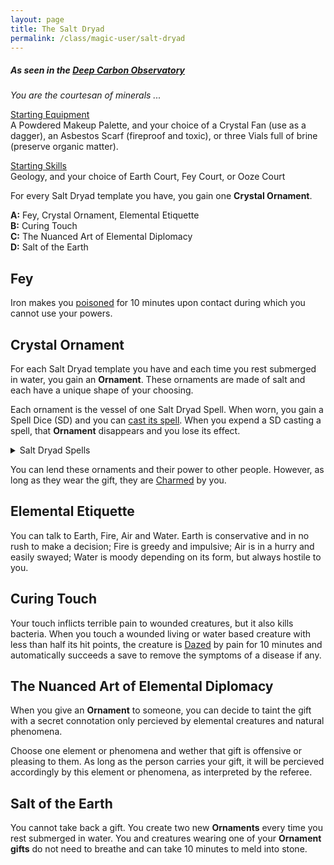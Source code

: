 ```yaml
---
layout: page
title: The Salt Dryad
permalink: /class/magic-user/salt-dryad
---
```


##### As seen in the [Deep Carbon Observatory](https://www.drivethrurpg.com/en/product/312481/deep-carbon-observatory-remastered)

_You are the courtesan of minerals ..._

<ins>Starting Equipment</ins><br>
A Powdered Makeup Palette, and your choice of a Crystal Fan (use as a dagger), an Asbestos Scarf (fireproof and toxic), or three Vials full of brine (preserve organic matter).

<ins>Starting Skills</ins><br>
Geology, and your choice of Earth Court, Fey Court, or Ooze Court

For every Salt Dryad template you have, you gain one **Crystal Ornament**.

**A:** Fey, Crystal Ornament, Elemental Etiquette <br>
**B:** Curing Touch <br>
**C:** The Nuanced Art of Elemental Diplomacy <br>
**D:** Salt of the Earth<br>

## Fey
Iron makes you [poisoned](/2020/11/09/base-rules/) for 10 minutes upon contact during which you cannot use your powers.

## Crystal Ornament
For each Salt Dryad template you have and each time you rest submerged in water, you gain an **Ornament**. These ornaments are made of salt and each have a unique shape of your choosing.

Each ornament is the vessel of one Salt Dryad Spell. When worn, you gain a Spell Dice (SD) and you can [cast its spell](/2020/11/09/base-rules/). When you expend a SD casting a spell, that **Ornament** disappears and you lose its effect.

<details markdown="1">
<summary>Salt Dryad Spells</summary>
1. [Bewitch](/2020/11/13/bewitch/)
1. [Calcite Song](/2020/11/13/calcite-gap/)
1. [Circle of Protection](/2020/11/12/circle-of-protection/)
1. [Cloak of Salt](/2020/11/13/cloak-of-element/) (you always count as in presence of salt)
1. [Dessicate](/2020/11/13/desiccate/)
1. [Glasswarp](/2020/11/13/glasswarp/)
1. [Make Delicious](/2020/11/13/make-delicious/)
1. [Salimorphosis](/2020/11/13/elementamorphosis/)
1. [Shrivel](/2020/11/13/shrivel/)
1. [Universal Solvent](/2020/11/13/universal-solvent/)
</details>

You can lend these ornaments and their power to other people. However, as long as they wear the gift, they are [Charmed](/2020/11/09/base-rules/) by you.

## Elemental Etiquette
You can talk to Earth, Fire, Air and Water. Earth is conservative and in no rush to make a decision; Fire is greedy and impulsive; Air is in a hurry and easily swayed; Water is moody depending on its form, but always hostile to you.

## Curing Touch
Your touch inflicts terrible pain to wounded creatures, but it also kills bacteria. When you touch a wounded living or water based creature with less than half its hit points, the creature is [Dazed](/2020/11/09/base-rules/) by pain for 10 minutes and automatically succeeds a save to remove the symptoms of a disease if any.

## The Nuanced Art of Elemental Diplomacy
When you give an **Ornament** to someone, you can decide to taint the gift with a secret connotation only percieved by elemental creatures and natural phenomena. 

Choose one element or phenomena and wether that gift is offensive or pleasing to them. As long as the person carries your gift, it will be percieved accordingly by this element or phenomena, as interpreted by the referee. 

## Salt of the Earth
You cannot take back a gift. You create two new **Ornaments** every time you rest submerged in water. You and creatures wearing one of your **Ornament gifts** do not need to breathe and can take 10 minutes to meld into stone.
